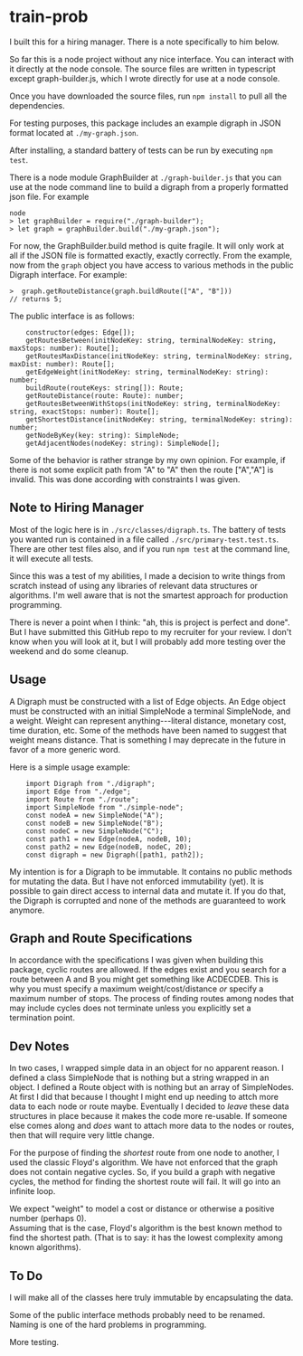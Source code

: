 # train-prob

I built this for a hiring manager.  There is a note specifically to him below.

So far this is a node project without any nice interface.  You can interact with 
it directly at the node console.  The source files are written in typescript except
graph-builder.js, which I wrote directly for use at a node console.

Once you have downloaded the source files, run ```npm install``` to pull all the 
dependencies.

For testing purposes, this package includes an example digraph in JSON format 
located at ```./my-graph.json```.

After installing, a standard battery of tests can be run
by executing ```npm test```.

There is a node module GraphBuilder at ```./graph-builder.js``` that you can use 
at the node command line to build a digraph from a properly formatted json file.
For example

```
node
> let graphBuilder = require("./graph-builder");
> let graph = graphBuilder.build("./my-graph.json");
```

For now, the GraphBuilder.build method is quite fragile.  It will only work at all
if the JSON file is formatted exactly, exactly correctly.  From the 
example, now from the ```graph``` object you have access to various methods in the 
public Digraph interface.  For example:

```
>  graph.getRouteDistance(graph.buildRoute(["A", "B"]))
// returns 5;
```

The public interface is as follows:

```
    constructor(edges: Edge[]);
    getRoutesBetween(initNodeKey: string, terminalNodeKey: string, maxStops: number): Route[];
    getRoutesMaxDistance(initNodeKey: string, terminalNodeKey: string, maxDist: number): Route[];
    getEdgeWeight(initNodeKey: string, terminalNodeKey: string): number;
    buildRoute(routeKeys: string[]): Route;
    getRouteDistance(route: Route): number;
    getRoutesBetweenWithStops(initNodeKey: string, terminalNodeKey: string, exactStops: number): Route[];
    getShortestDistance(initNodeKey: string, terminalNodeKey: string): number;
    getNodeByKey(key: string): SimpleNode;
    getAdjacentNodes(nodeKey: string): SimpleNode[];
```

Some of the behavior is rather strange by my own opinion.  For example, if there is 
not some explicit path from "A" to "A" then the route ["A","A"] is invalid.  This was done 
according with constraints I was given.

## Note to Hiring Manager

Most of the logic here is in ```./src/classes/digraph.ts```.  The battery of tests you wanted 
run is contained in a file called ```./src/primary-test.test.ts```.  There are other test files 
also, and if you run ```npm test``` at the command line, it will execute all tests.

Since this was a test of my abilities, I made a decision to write things from scratch instead 
of using any libraries of relevant data structures or algorithms.  I'm well aware that is 
not the smartest approach for production programming.

There is never a point when I think: "ah, this is project is perfect and done".  But I have 
submitted this GitHub repo to my recruiter for your review.  I don't know when you will look at it, but
I will probably add more testing over the weekend and do some cleanup.

## Usage

A Digraph must be constructed with a list of Edge objects.  An Edge object 
must be constructed with an initial SimpleNode a terminal SimpleNode, and a weight.
Weight can represent anything---literal distance, monetary cost, time duration, etc.
Some of the methods have been named to suggest that weight means distance.  That is
something I may deprecate in the future in favor of a more generic word.

Here is a simple usage example:
```
    import Digraph from "./digraph";
    import Edge from "./edge";
    import Route from "./route";
    import SimpleNode from "./simple-node";
    const nodeA = new SimpleNode("A");
    const nodeB = new SimpleNode("B");
    const nodeC = new SimpleNode("C");
    const path1 = new Edge(nodeA, nodeB, 10);
    const path2 = new Edge(nodeB, nodeC, 20);
    const digraph = new Digraph([path1, path2]);
```


My intention is for a Digraph to be immutable.  It contains no public methods for 
mutating the data.  But I have not enforced immutability (yet).  It is possible 
to gain direct access to internal data and mutate it.  If you do that, the Digraph 
is corrupted and none of the methods are guaranteed to work anymore.

## Graph and Route Specifications

In accordance with the specifications I was given when building this package, 
cyclic routes are allowed.  If the edges exist and you search for a route between 
A and B you might get something like ACDECDEB.  This is why you must specify a 
maximum weight/cost/distance _or_ specify a maximum number of stops.  The process of 
finding routes among nodes that may include cycles does not terminate unless you 
explicitly set a termination point.

## Dev Notes

In two cases, I wrapped simple data in an object for no apparent reason.
I defined a class SimpleNode that is nothing but a string wrapped in an object.
I defined a Route object with is nothing but an array of SimpleNodes.
At first I did that because I thought I might end up needing to attch more data 
to each node or route maybe.  Eventually I decided to _leave_ these data structures in
place because it makes the code more re-usable.  If someone else comes along 
and _does_ want to attach more data to the nodes or routes, then that will require very 
little change.

For the purpose of finding the _shortest_ route from one node to another, I used the 
classic Floyd's algorithm.  We have not enforced that the graph does not contain 
negative cycles.  So, if you build a graph with negative cycles, the method for 
finding the shortest route will fail.  It will go into an infinite loop.

We expect "weight" to model a cost or distance or otherwise a positive number (perhaps 0).  
Assuming that is the case, Floyd's algorithm is the best known method to find 
the shortest path.  (That is to say: it has the lowest complexity among known algorithms).



## To Do

I will make all of the classes here truly immutable by encapsulating the data.

Some of the public interface methods probably need to be renamed.  Naming is one 
of the hard problems in programming.

More testing.  